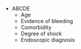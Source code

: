 - ABCDE
	- Age
	- Evidence of bleeding
	- Comorbidity
	- Degree of shock 
	- Endoscopic diagnosis 

